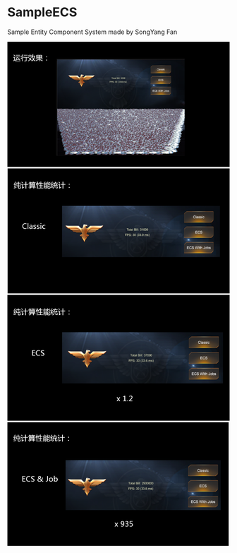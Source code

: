 # SampleECS

Sample Entity Component System made by SongYang Fan

![](./Pic/1.png)
![](./Pic/2.png)
![](./Pic/3.png)
![](./Pic/4.png)